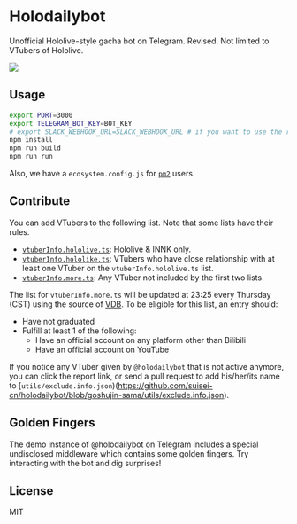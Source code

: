 # Holodailybot

Unofficial Hololive-style gacha bot on Telegram. Revised. Not limited to VTubers of Hololive.

[![](https://img.shields.io/badge/Telegram-%40holodailybot-blue.svg)](https://t.me/holodailybot)

## Usage

```sh
export PORT=3000
export TELEGRAM_BOT_KEY=BOT_KEY
# export SLACK_WEBHOOK_URL=SLACK_WEBHOOK_URL # if you want to use the reporting feature
npm install
npm run build
npm run run
```

Also, we have a `ecosystem.config.js` for [`pm2`](https://pm2.io) users.

## Contribute

You can add VTubers to the following list. Note that some lists have their rules.

- [`vtuberInfo.hololive.ts`](https://github.com/suisei-cn/holodailybot/blob/goshujin-sama/src/lists/vtuberInfo.hololive.ts): Hololive & INNK only.
- [`vtuberInfo.hololike.ts`](https://github.com/suisei-cn/holodailybot/blob/goshujin-sama/src/lists/vtuberInfo.hololike.ts): VTubers who have close relationship with at least one VTuber on the `vtuberInfo.hololive.ts` list.
- [`vtuberInfo.more.ts`](https://github.com/suisei-cn/holodailybot/blob/goshujin-sama/src/lists/vtuberInfo.more.ts): Any VTuber not included by the first two lists.

The list for `vtuberInfo.more.ts` will be updated at 23:25 every Thursday (CST) using the source of [VDB](https://github.com/dd-center/vdb). To be eligible for this list, an entry should:
* Have not graduated
* Fulfill at least 1 of the following:
  * Have an official account on any platform other than Bilibili
  * Have an official account on YouTube

If you notice any VTuber given by `@holodailybot` that is not active anymore, you can click the report link, or send a pull request to add his/her/its name to [`utils/exclude.info.json`)(https://github.com/suisei-cn/holodailybot/blob/goshujin-sama/utils/exclude.info.json).

## Golden Fingers

The demo instance of @holodailybot on Telegram includes a special undisclosed middleware which contains some golden fingers. Try interacting with the bot and dig surprises!

## License

MIT
